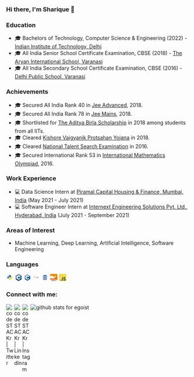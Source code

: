 ### Hi there, I'm Sharique 👋

### Education
- 🎓 Bachelors of Technology, Computer Science & Engineering (2022) - [Indian Institute of Technology, Delhi](https://home.iitd.ac.in)
- 🎓 All India Senior School Certificate Examination, CBSE (2018) - [The Aryan International School, Varanasi](http://thearyaninternationalschool.com/)
- 🎓 All India Secondary School Certificate Examination, CBSE (2016) - [Delhi Public School, Varanasi](http://dpsvaranasi.com/)

### Achievements
- 🎓 Secured All India Rank 40 in [Jee Advanced](https://jeeadv.ac.in/), 2018.
- 🎓 Secured All India Rank 78 in [Jee Mains](https://jeemain.nta.nic.in/webinfo2021/Page/Page?PageId=1&LangId=P), 2018.
- 🎓 Shortlisted for [The Aditya Birla Scholarship](https://www.adityabirla.com/) in 2018 among students from all IITs.
- 🎓 Cleared [Kishore Vaigyanik Protsahan Yojana](http://www.kvpy.iisc.ernet.in/main/index.htm) in 2018.
- 🎓 Cleared [National Talent Search Examination](https://ncert.nic.in/national-talent-examination.php) in 2016.
- 🎓 Secured International Rank 53 in [International Mathematics Olympiad](https://sofworld.org/imo), 2016.

### Work Experience
- 💻 Data Science Intern at [Piramal Capital Housing & Finance, Mumbai, India](https://www.piramalfinance.com/) (May 2021 - July 2021)
- 💻 Software Engineer Intern at [Internext Engineering Solutions Pvt. Ltd., Hyderabad, India](https://internextengineering.com/) (July 2021 - September 2021)

### Areas of Interest
- Machine Learning, Deep Learning, Artificial Intelligence, Software Engineering

### Languages
<code><img height="20" src="https://raw.githubusercontent.com/github/explore/80688e429a7d4ef2fca1e82350fe8e3517d3494d/topics/python/python.png" ></code>
<code><img height="20" src="https://raw.githubusercontent.com/github/explore/80688e429a7d4ef2fca1e82350fe8e3517d3494d/topics/cpp/cpp.png" ></code>
<code><img height="20" src="https://raw.githubusercontent.com/github/explore/f5a57d438b9deec8a209ade5fea3977349ffa2db/topics/c/c.png" ></code>
<code><img height="20" src="https://raw.githubusercontent.com/github/explore/80688e429a7d4ef2fca1e82350fe8e3517d3494d/topics/java/java.png" ></code>
<code><img height="20" src="https://raw.githubusercontent.com/github/explore/80688e429a7d4ef2fca1e82350fe8e3517d3494d/topics/sql/sql.png" ></code>
<code><img height="20" src="https://raw.githubusercontent.com/github/explore/f5a57d438b9deec8a209ade5fea3977349ffa2db/topics/ocaml/ocaml.png" ></code>
<code><img height="20" src="https://raw.githubusercontent.com/github/explore/80688e429a7d4ef2fca1e82350fe8e3517d3494d/topics/javascript/javascript.png" ></code>


### Connect with me:
[<img align="left" alt="codeSTACKr | Twitter" width="22px" src="https://cdn.jsdelivr.net/npm/simple-icons@v3/icons/twitter.svg" />][twitter]
[<img align="left" alt="codeSTACKr | LinkedIn" width="22px" src="https://cdn.jsdelivr.net/npm/simple-icons@v3/icons/linkedin.svg" />][linkedin]
[<img align="left" alt="codeSTACKr | Instagram" width="22px" src="https://cdn.jsdelivr.net/npm/simple-icons@v3/icons/instagram.svg" />][instagram]

[twitter]: https://twitter.com/_sharique_s
[instagram]: https://www.instagram.com/_sharique_shamim/
[linkedin]: https://www.linkedin.com/in/sharique-shamim-963b65193/

<img  src="https://github-readme-stats.vercel.app/api?username=egoist&show_icons=true&icon_color=0366d6&bg_color=ffffff&hide_title=true" alt="github stats for egoist">
